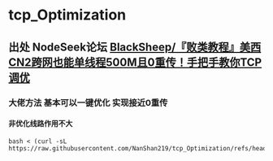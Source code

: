 # tcp_Optimization
## 出处 NodeSeek论坛    [BlackSheep/『败类教程』美西CN2跨网也能单线程500M且0重传！手把手教你TCP调优](https://www.nodeseek.com/post-197087-1)
### 大佬方法 基本可以一键优化 实现接近0重传

#### 非优化线路作用不大 

```
bash < (curl -sL https://raw.githubusercontent.com/NanShan219/tcp_Optimization/refs/heads/main/tcp_Optimization.sh)
```

